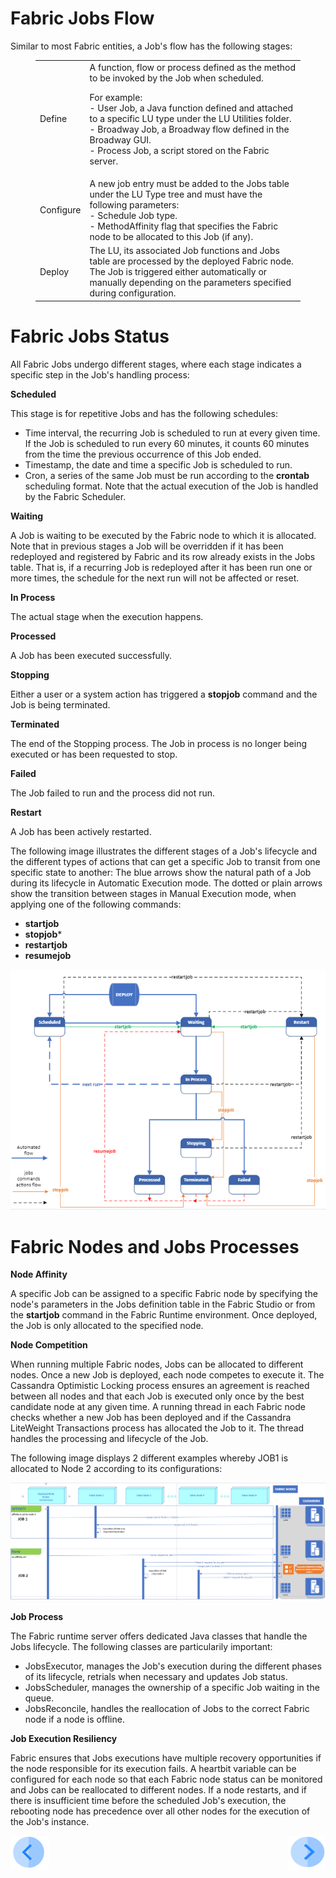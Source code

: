 # **Fabric Jobs Flow** 

Similar to most Fabric entities, a Job's flow has the following stages:

<figure><table>
<thead>

<tbody><tr><td>Define</td><td>A function, flow or process defined as the method to be invoked by the Job when scheduled. 
 
For example: <br>- User Job, a Java function defined and attached to a specific LU type under the LU Utilities folder. <br>- Broadway Job, a Broadway flow defined in the Broadway GUI.<br>- Process Job, a script stored on the Fabric server.</td></tr><tr><td>Configure</td><td>A new job entry must be added to the Jobs table under the LU Type tree and must have the following parameters:<br>- Schedule Job type.<br>- MethodAffinity flag that specifies the Fabric node to be allocated to this Job (if any).</td></tr><tr><td>Deploy</td><td>The LU, its associated Job functions and Jobs table are processed by the deployed Fabric node. The Job is triggered either automatically or manually depending on the parameters specified during configuration.</td></tr></tbody>
</table></figure>
 

# **Fabric Jobs Status** 

All Fabric Jobs undergo different stages, where each stage indicates a specific step in the Job's handling process:

**Scheduled** 

This stage is for repetitive Jobs and has the following schedules:
- Time interval, the recurring Job is scheduled to run at every given time. If the Job is scheduled to run every 60 minutes, it counts 60 minutes from the time the previous occurrence of this Job ended. 
- Timestamp, the date and time a specific Job is scheduled to run. 
- Cron, a series of the same Job must be run according to the **crontab** scheduling format. Note that the actual execution of the Job is handled by the Fabric Scheduler. 


**Waiting**

A Job is waiting to be executed by the Fabric node to which it is allocated. Note that in previous stages a Job will be overridden if it has been redeployed and registered by Fabric and its row already exists in the Jobs table. That is, if a recurring Job is redeployed after it has been run one or more times, the schedule for the next run will not be affected or reset.

**In Process** 

The actual stage when the execution happens.

**Processed**

A Job has been executed successfully.

**Stopping**

Either a user or a system action has triggered a **stopjob** command and the Job is being terminated.

**Terminated** 

The end of the Stopping process. The Job in process is no longer being executed or has been requested to stop.

**Failed**

The Job failed to run and the process did not run.

**Restart**

A Job has been actively restarted.


The  following image illustrates the different stages of a Job's lifecycle and the different types of actions that can get a specific Job to transit from one specific state to another:
The blue arrows show the natural path of a Job during its lifecycle in Automatic Execution mode. The dotted or plain arrows show the transition between stages in Manual Execution mode, when applying one of the following commands:
-  **startjob** 
-  **stopjob***
-  **restartjob**
-  **resumejob**


<img src="/articles/20_jobs_and_batch_services/images/01_jobs_and_batch_services_status_flow.PNG">



# **Fabric Nodes and Jobs Processes** 

**Node Affinity**

A specific Job can be assigned to a specific Fabric node by specifying the node's parameters in the Jobs definition table in the Fabric Studio or from the **startjob** command in the Fabric Runtime environment. Once deployed, the Job is only allocated to the specified node.

**Node Competition**

When running multiple Fabric nodes, Jobs can be allocated to different nodes. Once a new Job is deployed, each node competes to execute it. The Cassandra Optimistic Locking process ensures an agreement is reached between all nodes and that each Job is executed only once by the best candidate node at any given time. A running thread in each Fabric node checks whether a new Job has been deployed and if the Cassandra LiteWeight Transactions process has allocated the Job to it. The thread handles the processing and lifecycle of the Job.

The following image displays 2 different examples whereby JOB1 is allocated to Node 2 according to its configurations: 

<img src="/articles/20_jobs_and_batch_services/images/02_jobs_and_batch_services_Nodes_Allocation.PNG">


**Job Process**

The Fabric runtime server offers dedicated Java classes that handle the Jobs lifecycle. The following classes are particularily important:
- JobsExecutor, manages the Job's execution during the different phases of its lifecycle, retrials when necessary and updates Job status. 
- JobsScheduler, manages the ownership of a specific Job waiting in the queue.
- JobsReconcile, handles the reallocation of Jobs to the correct Fabric node if a node is offline.


**Job Execution Resiliency**

Fabric ensures that Jobs executions have multiple recovery opportunities if the node responsible for its execution fails. 
A heartbit variable can be configured for each node so that each Fabric node status can be monitored and Jobs can be reallocated to different nodes. 
If a node restarts, and if there is insufficient time before the scheduled Job's execution, the rebooting node has precedence over all other nodes for the execution of the Job's instance.


[![Previous](/articles/images/Previous.png)](/articles/20_jobs_and_batch_services/01_fabric%20jobs_overview.md)[<img align="right" width="60" height="54" src="/articles/images/Next.png">](/articles/20_jobs_and_batch_services/03_create_a_job.md)
